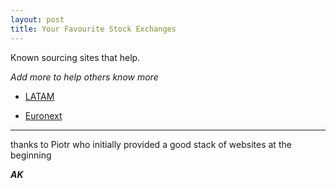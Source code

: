 ```yaml
---
layout: post
title: Your Favourite Stock Exchanges
---
```


Known sourcing sites that help.

_Add more to help others know more_

* [LATAM](http://siteempresas.bovespa.com.br/consbov/InfoPerEventuaisBuscData.asp?site=C&ccvm=&razao=&acao=undefined)

* [Euronext](https://www.euronext.com/en/newsroom/company-press-releases)





<hr>
thanks to Piotr who initially provided a good stack of websites at the beginning

_**AK**_